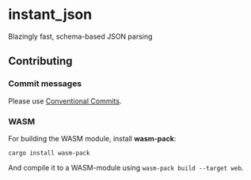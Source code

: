 # instant_json
Blazingly fast, schema-based JSON parsing


## Contributing

### Commit messages
Please use [Conventional Commits](https://www.conventionalcommits.org/en/v1.0.0/).

### WASM
For building the WASM module, install **wasm-pack**:

```shell
cargo install wasm-pack
```

And compile it to a WASM-module using `wasm-pack build --target web`.



